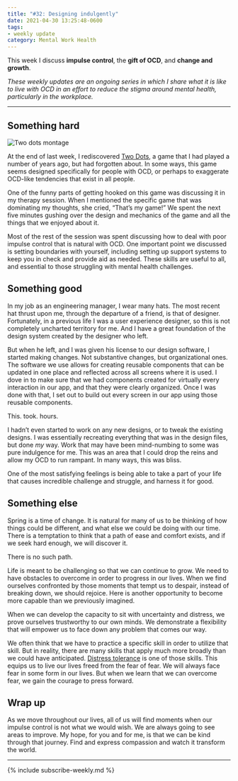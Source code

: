 ```yaml
---
title: "#32: Designing indulgently"
date: 2021-04-30 13:25:48-0600
tags:
- weekly update
category: Mental Work Health
---
```


This week I discuss **impulse control**, the **gift of OCD**, and **change and growth**.

_These weekly updates are an ongoing series in which I share what it is like to live with OCD in an effort to reduce the stigma around mental health, particularly in the workplace._
***


## Something hard

![Two dots montage](https://www.mentalworkhealth.org/uploads/2021/0d9e4c304d.jpg)

At the end of last week, I rediscovered [Two Dots](https://www.dots.co/twodots/), a game that I had played a number of years ago, but had forgotten about. In some ways, this game seems designed specifically for people with OCD, or perhaps to exaggerate OCD-like tendencies that exist in all people.

One of the funny parts of getting hooked on this game was discussing it in my therapy session. When I mentioned the specific game that was dominating my thoughts, she cried, “That’s my game!” We spent the next five minutes gushing over the design and mechanics of the game and all the things that we enjoyed about it.

Most of the rest of the session was spent discussing how to deal with poor impulse control that is natural with OCD. One important point we discussed is setting boundaries with yourself, including setting up support systems to keep you in check and provide aid as needed. These skills are useful to all, and essential to those struggling with mental health challenges.


## Something good

In my job as an engineering manager, I wear many hats. The most recent hat thrust upon me, through the departure of a friend, is that of designer. Fortunately, in a previous life I was a user experience designer, so this is not completely uncharted territory for me. And I have a great foundation of the design system created by the designer who left.

But when he left, and I was given his license to our design software, I started making changes. Not substantive changes, but organizational ones. The software we use allows for creating reusable components that can be updated in one place and reflected across all screens where it is used. I dove in to make sure that we had components created for virtually every interaction in our app, and that they were clearly organized. Once I was done with that, I set out to build out every screen in our app using those reusable components.

This. took. hours.

I hadn’t even started to work on any new designs, or to tweak the existing designs. I was essentially recreating everything that was in the design files, but done *my* way. Work that may have been mind-numbing to some was pure indulgence for me. This was an area that I could drop the reins and allow my OCD to run rampant. In many ways, this was bliss.

One of the most satisfying feelings is being able to take a part of your life that causes incredible challenge and struggle, and harness it for good.


## Something else

Spring is a time of change. It is natural for many of us to be thinking of how things could be different, and what else we could be doing with our time. There is a temptation to think that a path of ease and comfort exists, and if we seek hard enough, we will discover it.

There is no such path.

Life is meant to be challenging so that we can continue to grow. We need to have obstacles to overcome in order to progress in our lives. When we find ourselves confronted by those moments that tempt us to despair, instead of breaking down, we should rejoice. Here is another opportunity to become more capable than we previously imagined.

When we can develop the capacity to sit with uncertainty and distress, we prove ourselves trustworthy to our own minds. We demonstrate a flexibility that will empower us to face down any problem that comes our way.

We often think that we have to practice a specific skill in order to utilize that skill. But in reality, there are many skills that apply much more broadly than we could have anticipated. [Distress tolerance](https://en.wikipedia.org/wiki/Distress_tolerance) is one of those skills. This equips us to live our lives freed from the fear of fear. We will always face fear in some form in our lives. But when we learn that we can overcome fear, we gain the courage to press forward.


## Wrap up

As we move throughout our lives, all of us will find moments when our impulse control is not what we would wish. We are always going to see areas to improve. My hope, for you and for me, is that we can be kind through that journey. Find and express compassion and watch it transform the world.

***
{% include subscribe-weekly.md %}